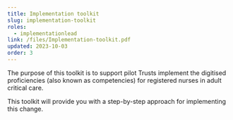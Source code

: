```yaml
---
title: Implementation toolkit
slug: implementation-toolkit
roles:
  - implementationlead
link: /files/Implementation-toolkit.pdf
updated: 2023-10-03
order: 3
---
```

The purpose of this toolkit is to support pilot Trusts implement the digitised proficiencies (also known as competencies) for registered nurses in adult critical care. 

This toolkit will provide you with a step-by-step approach for implementing this change.​